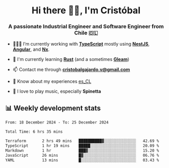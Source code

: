 <h1 align="center">Hi there ✌🏻, I'm Cristóbal</h1>
<h3 align="center">A passionate Industrial Engineer and Software Engineer from Chile 🇨🇱</h3>

- 🧑🏻‍💻 I’m currently working with **[TypeScript](https://www.typescriptlang.org)** mostly using **[NestJS](https://nestjs.com)**, **[Angular](https://angular.io)**, and **[Nx](https://nx.dev)**.

- 🌱 I'm currently learning **[Rust](https://www.rust-lang.org)** (and a sometimes **[Gleam](https://gleam.run/)**)

- 📫 Contact me through **cristobalgajardo.v@gmail.com**

- 📄 Know about my experiences [es_CL](https://bit.ly/cv-cristobal-gajardo)

- 🎸 I love to play music, especially **Spinetta**

## 📊 Weekly development stats

<!--START_SECTION:waka-->

```txt
From: 18 December 2024 - To: 25 December 2024

Total Time: 6 hrs 35 mins

Terraform       2 hrs 49 mins   ██████████▓░░░░░░░░░░░░░░   42.69 %
TypeScript      1 hr 19 mins    █████░░░░░░░░░░░░░░░░░░░░   20.09 %
Markdown        1 hr            ███▓░░░░░░░░░░░░░░░░░░░░░   15.20 %
JavaScript      26 mins         █▓░░░░░░░░░░░░░░░░░░░░░░░   06.76 %
YAML            13 mins         █░░░░░░░░░░░░░░░░░░░░░░░░   03.43 %
```

<!--END_SECTION:waka-->
